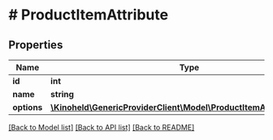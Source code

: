 # # ProductItemAttribute

## Properties

Name | Type | Description | Notes
------------ | ------------- | ------------- | -------------
**id** | **int** |  |
**name** | **string** |  |
**options** | [**\Kinoheld\GenericProviderClient\Model\ProductItemAttributeOption[]**](ProductItemAttributeOption.md) |  | [optional]

[[Back to Model list]](../../README.md#models) [[Back to API list]](../../README.md#endpoints) [[Back to README]](../../README.md)
